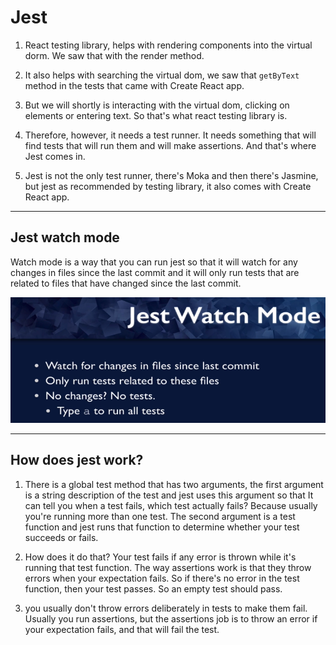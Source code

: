 # Jest

1. React testing library, helps with rendering components into the
   virtual dorm.
   We saw that with the render method.

2. It also helps with searching the virtual dom, we saw that `getByText` method in the tests that came with Create React app.

3. But we will shortly is interacting with the virtual dom, clicking on elements or entering text. So that's what react testing library is.

4. Therefore, however, it needs a test runner. It needs something that will find tests that will run them and will make assertions.
   And that's where Jest comes in.

5. Jest is not the only test runner, there's Moka and then there's Jasmine, but jest as recommended by testing library, it also comes with Create React app.

---

## Jest watch mode

Watch mode is a way that you can run jest so that it will watch for any changes in files since the last commit and it will only run tests that are related to files that have changed since the last commit.

![](../images/7.jest-watch-mode.png)

---

## How does jest work?

1. There is a global test method that has two arguments, the first argument is a string description of the test and jest uses this argument so that It can tell you when a test fails, which test actually fails?
   Because usually you're running more than one test.
   The second argument is a test function and jest runs that function to determine whether your test succeeds or fails.
2. How does it do that?
   Your test fails if any error is thrown while it's running that test function.
   The way assertions work is that they throw errors when your expectation fails.
   So if there's no error in the test function, then your test passes.
   So an empty test should pass.

3. you usually don't throw errors deliberately in tests to make them fail.
   Usually you run assertions, but the assertions job is to throw an error if your expectation fails, and that will fail the test.
